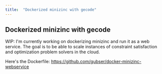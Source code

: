 ```yaml
---
title:  "Dockerized minizinc with gecode"
---
```

## Dockerized minizinc with gecode

WIP: I'm currently working on dockerizing minizinc and run it as a web service.
The goal is to be able to scale instances of constraint satisfaction and optimization problem solvers in the cloud.

Here's the Dockerfile: https://github.com/gubser/docker-minizinc-webservice
